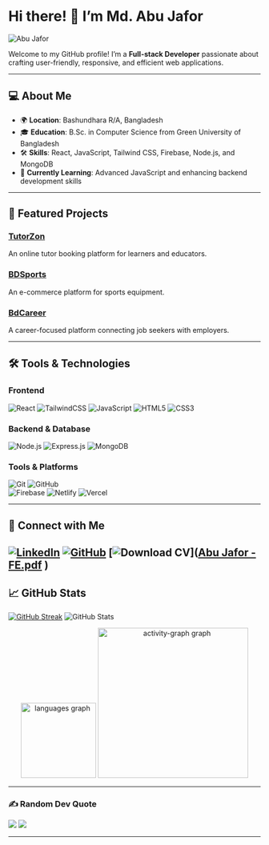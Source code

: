 # Hi there! 👋 I’m **Md. Abu Jafor**  
![Abu Jafor](https://github.com/user-attachments/assets/a8f3df3f-3d58-4a0c-ba8d-3a694ac1206e)

Welcome to my GitHub profile! I’m a **Full-stack Developer** passionate about crafting user-friendly, responsive, and efficient web applications.  

---

## 💻 About Me  
- 🌍 **Location**: Bashundhara R/A, Bangladesh  
- 🎓 **Education**: B.Sc. in Computer Science from Green University of Bangladesh
- 🛠️ **Skills**: React, JavaScript, Tailwind CSS, Firebase, Node.js, and MongoDB  
- 🌱 **Currently Learning**: Advanced JavaScript and enhancing backend development skills  

---

## 🚀 Featured Projects  

### [**TutorZon**](https://tutorzen.abujafor.me/)  
An online tutor booking platform for learners and educators.  

### [**BDSports**](https://bdsports.abujafor.me/)  
An e-commerce platform for sports equipment.  

### [**BdCareer**](https://career.abujafor.me/)  
A career-focused platform connecting job seekers with employers.  

---

## 🛠️ Tools & Technologies  

### **Frontend**  
![React](https://img.shields.io/badge/React-20232A?style=for-the-badge&logo=react&logoColor=61DAFB)  ![TailwindCSS](https://img.shields.io/badge/TailwindCSS-38B2AC?style=for-the-badge&logo=tailwind-css&logoColor=white)  ![JavaScript](https://img.shields.io/badge/JavaScript-F7DF1E?style=for-the-badge&logo=javascript&logoColor=black)  ![HTML5](https://img.shields.io/badge/HTML5-E34F26?style=for-the-badge&logo=html5&logoColor=white)  ![CSS3](https://img.shields.io/badge/CSS3-1572B6?style=for-the-badge&logo=css3&logoColor=white)  

### **Backend & Database**  
![Node.js](https://img.shields.io/badge/Node.js-43853D?style=for-the-badge&logo=node-dot-js&logoColor=white)  ![Express.js](https://img.shields.io/badge/Express.js-000000?style=for-the-badge&logo=express&logoColor=white)  ![MongoDB](https://img.shields.io/badge/MongoDB-47A248?style=for-the-badge&logo=mongodb&logoColor=white)  

### **Tools & Platforms**  
![Git](https://img.shields.io/badge/Git-F05032?style=for-the-badge&logo=git&logoColor=white)  ![GitHub](https://img.shields.io/badge/GitHub-181717?style=for-the-badge&logo=github&logoColor=white)  
![Firebase](https://img.shields.io/badge/Firebase-FFCA28?style=for-the-badge&logo=firebase&logoColor=black)  ![Netlify](https://img.shields.io/badge/Netlify-00C7B7?style=for-the-badge&logo=netlify&logoColor=white)  ![Vercel](https://img.shields.io/badge/Vercel-000000?style=for-the-badge&logo=vercel&logoColor=white)  

---
## 🔗 Connect with Me  
[![LinkedIn](https://img.shields.io/badge/LinkedIn-0077B5?style=for-the-badge&logo=linkedin&logoColor=white)](https://www.linkedin.com/in/abujaforhadi/)  [![GitHub](https://img.shields.io/badge/GitHub-181717?style=for-the-badge&logo=github&logoColor=white)](https://github.com/abujaforhadi/) 
[![Download CV](https://img.shields.io/badge/Download%20CV-4285F4?style=for-the-badge&logo=google-drive&logoColor=white)]([Abu Jafor -FE.pdf](https://github.com/user-attachments/files/18263379/Abu.Jafor.-FE.pdf)
)  
---
## 📈 GitHub Stats  
[![GitHub Streak](https://nirzak-streak-stats.vercel.app?user=abujaforhadi&theme=dark&date_format=M%20j%5B%2C%20Y%5D)](https://git.io/streak-stats)
  ![GitHub Stats](https://github-readme-stats.vercel.app/api?username=abujaforhadi&show_icons=true&theme=radical)  

<div align="center">
<img src="https://github-readme-stats.vercel.app/api/top-langs?username=abujaforhadi&locale=en&hide_title=false&layout=compact&card_width=320&langs_count=5&theme=dracula&hide_border=true&order=2" height="150" alt="languages graph"  />
 
  <img src="https://github-readme-activity-graph.vercel.app/graph?username=abujaforhadi&radius=16&theme=react&area=true&order=5" height="300" alt="activity-graph graph"  />
</div>


---

### ✍️ Random Dev Quote  
![](https://quotes-github-readme.vercel.app/api?type=vertical&theme=dark) 
[![](https://visitcount.itsvg.in/api?id=abujaforhadi&label=Profile%20Views&pretty=false)](https://visitcount.itsvg.in)

---
